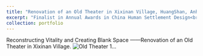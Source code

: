 ```yaml
---
title: "Renovation of an Old Theater in Xixinan Village, HuangShan, Anhui, China"
excerpt: "Finalist in Annual Awards in China Human Settlement Design<br/>"
collection: portfolio
---
```


Reconstructing Vitality and Creating Blank Space ——Renovation of an Old Theater in Xixinan Village. 
<img src="/BaifeiRen.github.io/images/Old_Theater1.jpg.jpg"  alt="Old Theater 1..."/>
